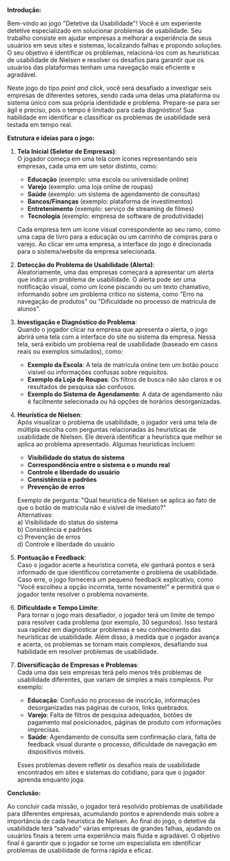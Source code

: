 **Introdução:**

Bem-vindo ao jogo "Detetive da Usabilidade"! Você é um experiente detetive especializado em solucionar problemas de usabilidade. Seu trabalho consiste em ajudar empresas a melhorar a experiência de seus usuários em seus sites e sistemas, localizando falhas e propondo soluções. O seu objetivo é identificar os problemas, relacioná-los com as heurísticas de usabilidade de Nielsen e resolver os desafios para garantir que os usuários das plataformas tenham uma navegação mais eficiente e agradável.

Neste jogo do tipo _point and click_, você será desafiado a investigar seis empresas de diferentes setores, sendo cada uma delas uma plataforma ou sistema único com sua própria identidade e problema. Prepare-se para ser ágil e preciso, pois o tempo é limitado para cada diagnóstico! Sua habilidade em identificar e classificar os problemas de usabilidade será testada em tempo real.

**Estrutura e ideias para o jogo:**

1. **Tela Inicial (Seletor de Empresas)**:  
    O jogador começa em uma tela com ícones representando seis empresas, cada uma em um setor distinto, como:
    
    - **Educação** (exemplo: uma escola ou universidade online)
    - **Varejo** (exemplo: uma loja online de roupas)
    - **Saúde** (exemplo: um sistema de agendamento de consultas)
    - **Bancos/Finanças** (exemplo: plataforma de investimentos)
    - **Entretenimento** (exemplo: serviço de streaming de filmes)
    - **Tecnologia** (exemplo: empresa de software de produtividade)
    
    Cada empresa tem um ícone visual correspondente ao seu ramo, como uma capa de livro para a educação ou um carrinho de compras para o varejo. Ao clicar em uma empresa, a interface do jogo é direcionada para o sistema/website da empresa selecionada.
    
2. **Detecção do Problema de Usabilidade (Alerta)**:  
    Aleatoriamente, uma das empresas começará a apresentar um alerta que indica um problema de usabilidade. O alerta pode ser uma notificação visual, como um ícone piscando ou um texto chamativo, informando sobre um problema crítico no sistema, como "Erro na navegação de produtos" ou "Dificuldade no processo de matrícula de alunos".
    
3. **Investigação e Diagnóstico do Problema**:  
    Quando o jogador clicar na empresa que apresenta o alerta, o jogo abrirá uma tela com a interface do site ou sistema da empresa. Nessa tela, será exibido um problema real de usabilidade (baseado em casos reais ou exemplos simulados), como:
    
    - **Exemplo da Escola**: A tela de matrícula online tem um botão pouco visível ou informações confusas sobre requisitos.
    - **Exemplo da Loja de Roupas**: Os filtros de busca não são claros e os resultados de pesquisa são confusos.
    - **Exemplo do Sistema de Agendamento**: A data de agendamento não é facilmente selecionada ou há opções de horários desorganizadas.
4. **Heurística de Nielsen**:  
    Após visualizar o problema de usabilidade, o jogador verá uma tela de múltipla escolha com perguntas relacionadas às heurísticas de usabilidade de Nielsen. Ele deverá identificar a heurística que melhor se aplica ao problema apresentado. Algumas heurísticas incluem:
    
    - **Visibilidade do status do sistema**
    - **Correspondência entre o sistema e o mundo real**
    - **Controle e liberdade do usuário**
    - **Consistência e padrões**
    - **Prevenção de erros**
    
    Exemplo de pergunta: "Qual heurística de Nielsen se aplica ao fato de que o botão de matrícula não é visível de imediato?"  
    Alternativas:  
    a) Visibilidade do status do sistema  
    b) Consistência e padrões  
    c) Prevenção de erros  
    d) Controle e liberdade do usuário
    
5. **Pontuação e Feedback**:  
    Caso o jogador acerte a heurística correta, ele ganhará pontos e será informado de que identificou corretamente o problema de usabilidade. Caso erre, o jogo fornecerá um pequeno feedback explicativo, como "Você escolheu a opção incorreta, tente novamente!" e permitirá que o jogador tente resolver o problema novamente.
    
6. **Dificuldade e Tempo Limite**:  
    Para tornar o jogo mais desafiador, o jogador terá um limite de tempo para resolver cada problema (por exemplo, 30 segundos). Isso testará sua rapidez em diagnosticar problemas e seu conhecimento das heurísticas de usabilidade. Além disso, à medida que o jogador avança e acerta, os problemas se tornam mais complexos, desafiando sua habilidade em resolver problemas de usabilidade.
    
7. **Diversificação de Empresas e Problemas**:  
    Cada uma das seis empresas terá pelo menos três problemas de usabilidade diferentes, que variam de simples a mais complexos. Por exemplo:
    
    - **Educação**: Confusão no processo de inscrição, informações desorganizadas nas páginas de cursos, links quebrados.
    - **Varejo**: Falta de filtros de pesquisa adequados, botões de pagamento mal posicionados, páginas de produto com informações imprecisas.
    - **Saúde**: Agendamento de consulta sem confirmação clara, falta de feedback visual durante o processo, dificuldade de navegação em dispositivos móveis.
    
    Esses problemas devem refletir os desafios reais de usabilidade encontrados em sites e sistemas do cotidiano, para que o jogador aprenda enquanto joga.
    

**Conclusão:**

Ao concluir cada missão, o jogador terá resolvido problemas de usabilidade para diferentes empresas, acumulando pontos e aprendendo mais sobre a importância de cada heurística de Nielsen. Ao final do jogo, o detetive da usabilidade terá “salvado” várias empresas de grandes falhas, ajudando os usuários finais a terem uma experiência mais fluida e agradável. O objetivo final é garantir que o jogador se torne um especialista em identificar problemas de usabilidade de forma rápida e eficaz.

